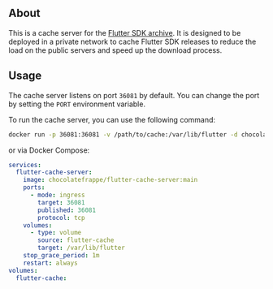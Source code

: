 ## About
This is a cache server for the <a href="https://docs.flutter.dev/release/archive">Flutter SDK archive</a>. It is designed to be deployed in a private network to cache Flutter SDK releases to reduce the load on the public servers and speed up the download process.

## Usage

The cache server listens on port `36081` by default. You can change the port by setting the `PORT` environment variable.

To run the cache server, you can use the following command:
```bash
docker run -p 36081:36081 -v /path/to/cache:/var/lib/flutter -d chocolatefrappe/flutter-cache-server:main
```

or via Docker Compose:

```yaml
services:
  flutter-cache-server:
    image: chocolatefrappe/flutter-cache-server:main
    ports:
      - mode: ingress
        target: 36081
        published: 36081
        protocol: tcp
    volumes:
      - type: volume
        source: flutter-cache
        target: /var/lib/flutter
    stop_grace_period: 1m
    restart: always
volumes:
  flutter-cache:
```
